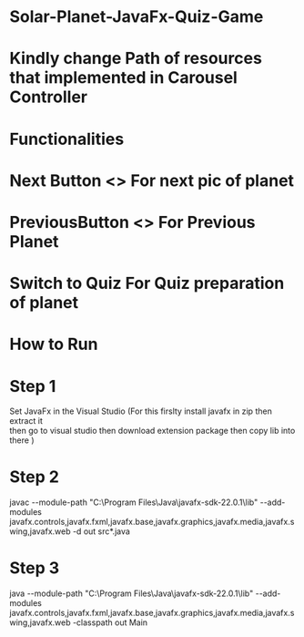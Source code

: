 # Solar-Planet-JavaFx-Quiz-Game

# Kindly change Path of resources that implemented in Carousel Controller 


# Functionalities
# **Next Button** <> For next pic of planet
# **PreviousButton** <> For Previous Planet
# **Switch to Quiz** For Quiz preparation of planet 


# How to Run

# Step 1
Set JavaFx in the Visual Studio 
(For this firslty install javafx in zip
then extract it  
then go to visual studio 
then download extension package 
then copy lib into there 
) 


# Step 2

javac --module-path "C:\Program Files\Java\javafx-sdk-22.0.1\lib" --add-modules javafx.controls,javafx.fxml,javafx.base,javafx.graphics,javafx.media,javafx.swing,javafx.web -d out src\*.java

# Step 3

java --module-path "C:\Program Files\Java\javafx-sdk-22.0.1\lib" --add-modules javafx.controls,javafx.fxml,javafx.base,javafx.graphics,javafx.media,javafx.swing,javafx.web -classpath out Main
